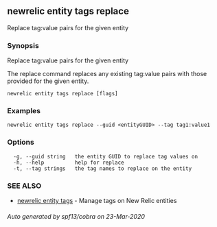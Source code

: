 ## newrelic entity tags replace

Replace tag:value pairs for the given entity

### Synopsis

Replace tag:value pairs for the given entity

The replace command replaces any existing tag:value pairs with those
provided for the given entity.


```
newrelic entity tags replace [flags]
```

### Examples

```
newrelic entity tags replace --guid <entityGUID> --tag tag1:value1
```

### Options

```
  -g, --guid string   the entity GUID to replace tag values on
  -h, --help          help for replace
  -t, --tag strings   the tag names to replace on the entity
```

### SEE ALSO

* [newrelic entity tags](newrelic_entity_tags.md)	 - Manage tags on New Relic entities

###### Auto generated by spf13/cobra on 23-Mar-2020
